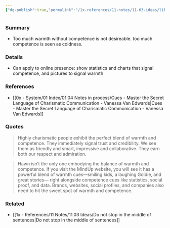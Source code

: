 ```yaml
---
{"dg-publish":true,"permalink":"/1x-references/11-notes/11-03-ideas/likeability-is-signalled-by-warmth-blended-with-competence/","title":"Likeability is signalled by warmth blended with competence","created":"2024-08-13T15:39:13.013+03:00","updated":"2024-08-16T20:51:11.098+03:00"}
---
```



### Summary
- Too much warmth without competence is not desireable. too much competence is seen as coldness.

### Details
- Can apply to online presence: show statistics and charts that signal competence, and pictures to signal warmth

### References
- [[0x - System/01 Index/01.04 Notes in process/Cues - Master the Secret Language of Charismatic Communication - Vanessa Van Edwards\|Cues - Master the Secret Language of Charismatic Communication - Vanessa Van Edwards]]

### Quotes
> Highly charismatic people exhibit the perfect blend of warmth and competence. They immediately signal trust and credibility. We see them as friendly and smart, impressive and collaborative. They earn both our respect and admiration.

> Hawn isn’t the only one embodying the balance of warmth and competence. If you visit the MindUp website, you will see it has a powerful blend of warmth cues—smiling kids, a laughing Goldie, and great stories— right alongside competence cues like statistics, social proof, and data. Brands, websites, social profiles, and companies also need to hit the sweet spot of warmth and competence.
			

### Related
- [[1x - References/11 Notes/11.03 Ideas/Do not stop in the middle of sentences\|Do not stop in the middle of sentences]]
